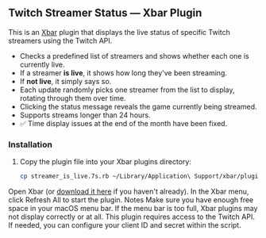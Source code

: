 ## Twitch Streamer Status — Xbar Plugin

This is an [Xbar](https://xbarapp.com) plugin that displays the live status of specific Twitch streamers using the Twitch API.

- Checks a predefined list of streamers and shows whether each one is currently live.
- If a streamer **is live**, it shows how long they've been streaming.
- If **not live**, it simply says so.
- Each update randomly picks one streamer from the list to display, rotating through them over time.
- Clicking the status message reveals the game currently being streamed.
- Supports streams longer than 24 hours.
- ✅ Time display issues at the end of the month have been fixed.

### Installation

1. Copy the plugin file into your Xbar plugins directory:

   ```bash
   cp streamer_is_live.7s.rb ~/Library/Application\ Support/xbar/plugins
Open Xbar (or [download it here](https://xbarapp.com) if you haven't already).
In the Xbar menu, click Refresh All to start the plugin.
Notes
Make sure you have enough free space in your macOS menu bar. If the menu bar is too full, Xbar plugins may not display correctly or at all.
This plugin requires access to the Twitch API. If needed, you can configure your client ID and secret within the script.
